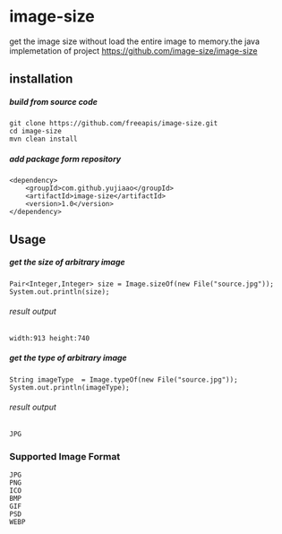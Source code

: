 # image-size
get the image size without load the entire image to memory.the java implemetation of project https://github.com/image-size/image-size

## installation
##### build from source code
```
git clone https://github.com/freeapis/image-size.git
cd image-size
mvn clean install
```
##### add package form repository
```
<dependency>
    <groupId>com.github.yujiaao</groupId>
    <artifactId>image-size</artifactId>
    <version>1.0</version>
</dependency>
```
## Usage
##### get the size of arbitrary image
```
Pair<Integer,Integer> size = Image.sizeOf(new File("source.jpg"));
System.out.println(size);
```
###### result output
```$xslt
width:913 height:740
```
##### get the type of arbitrary image
```$xslt
String imageType  = Image.typeOf(new File("source.jpg"));
System.out.println(imageType);
```
###### result output
```$xslt
JPG
```
### Supported Image Format
```$xslt
JPG
PNG
ICO
BMP
GIF
PSD
WEBP
```
